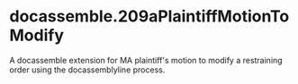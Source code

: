 # docassemble.209aPlaintiffMotionToModify

A docassemble extension for MA plaintiff's motion to modify a restraining order using the docassemblyline process.
